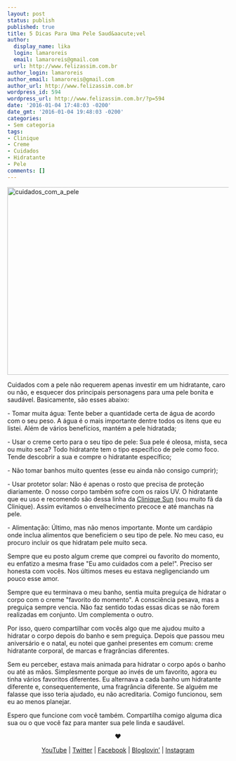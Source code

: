 ```yaml
---
layout: post
status: publish
published: true
title: 5 Dicas Para Uma Pele Saud&aacute;vel
author:
  display_name: lika
  login: lamaroreis
  email: lamaroreis@gmail.com
  url: http://www.felizassim.com.br
author_login: lamaroreis
author_email: lamaroreis@gmail.com
author_url: http://www.felizassim.com.br
wordpress_id: 594
wordpress_url: http://www.felizassim.com.br/?p=594
date: '2016-01-04 17:48:03 -0200'
date_gmt: '2016-01-04 19:48:03 -0200'
categories:
- Sem categoria
tags:
- Clinique
- Creme
- Cuidados
- Hidratante
- Pele
comments: []
---
```

<p><a href="http://www.felizassim.com.br/wp-content/uploads/2016/01/0937.jpg"><img class="aligncenter wp-image-596 size-large" src="http://www.felizassim.com.br/wp-content/uploads/2016/01/0937-1024x683.jpg" alt="cuidados_com_a_pele" width="640" height="427" /></a></p>
<p style="text-align: left;">Cuidados com a pele n&atilde;o requerem apenas investir em um hidratante, caro ou n&atilde;o, e esquecer dos principais personagens para uma&nbsp;pele bonita e saud&aacute;vel.&nbsp;Basicamente, s&atilde;o esses abaixo:</p></p>
<p style="text-align: left;">- Tomar muita &aacute;gua: Tente beber a quantidade certa de &aacute;gua de acordo com o&nbsp;seu peso. A &aacute;gua &eacute; o mais importante dentre todos os itens que eu listei. Al&eacute;m de v&aacute;rios benef&iacute;cios, mant&eacute;m a pele hidratada;</p></p>
<p style="text-align: left;">- Usar o creme certo para o seu tipo de pele: Sua pele &eacute; oleosa, mista, seca ou muito seca? Todo hidratante tem o tipo espec&iacute;fico de pele como foco. Tende descobrir a sua e compre o hidratante espec&iacute;fico;</p></p>
<p style="text-align: left;">- N&atilde;o tomar banhos muito quentes (esse eu ainda n&atilde;o consigo cumprir);</p></p>
<p style="text-align: left;">- Usar protetor solar: N&atilde;o &eacute; apenas o rosto que precisa de prote&ccedil;&atilde;o diariamente. O nosso corpo tamb&eacute;m sofre com os raios UV.&nbsp;O hidratante que eu uso e recomendo s&atilde;o dessa linha da <a href="http://www.clinique.com.br/products/1661/Solar/Proteo-solar/index.tmpl">Clinique Sun</a>&nbsp;(sou muito f&atilde; da Clinique). Assim evitamos o envelhecimento precoce e at&eacute; manchas na pele.</p></p>
<p style="text-align: left;">- Alimenta&ccedil;&atilde;o: &Uacute;ltimo, mas n&atilde;o menos importante. Monte um card&aacute;pio onde inclua alimentos que beneficiem o seu tipo de pele. No meu caso, eu procuro incluir os que hidratam pele muito seca.</p></p>
<p style="text-align: left;">Sempre que eu posto algum creme que comprei ou favorito do momento, eu enfatizo a mesma frase "Eu amo cuidados com a pele!". Preciso ser honesta com voc&ecirc;s. Nos &uacute;ltimos meses eu estava negligenciando um pouco esse amor.</p></p>
<p style="text-align: left;">Sempre que eu terminava o meu banho, sentia muita pregui&ccedil;a de hidratar o corpo com o creme "favorito do momento". A consci&ecirc;ncia pesava, mas a pregui&ccedil;a sempre vencia. N&atilde;o faz sentido todas essas dicas se n&atilde;o forem realizadas em conjunto. Um complementa o outro.</p></p>
<p style="text-align: left;">Por isso, quero compartilhar com voc&ecirc;s algo que me ajudou muito a hidratar o corpo depois do banho e sem pregui&ccedil;a. Depois que passou meu anivers&aacute;rio e o natal, eu notei que ganhei&nbsp;presentes em comum: creme hidratante corporal, de marcas e fragr&acirc;ncias diferentes.</p></p>
<p style="text-align: left;">Sem eu perceber, estava mais animada para hidratar o corpo ap&oacute;s o banho ou at&eacute; as m&atilde;os. Simplesmente porque ao inv&eacute;s de um favorito, agora eu tinha v&aacute;rios favoritos diferentes. Eu alternava a cada banho um hidratante diferente e, consequentemente, uma fragr&acirc;ncia diferente. Se algu&eacute;m me falasse que isso teria ajudado, eu n&atilde;o acreditaria. Comigo funcionou, sem eu ao menos planejar.</p></p>
<p style="text-align: left;">Espero que funcione com voc&ecirc; tamb&eacute;m. Compartilha comigo alguma dica sua ou o que voc&ecirc; faz para manter sua pele linda e saud&aacute;vel.</p></p>
<p style="text-align: center;"><b>&hearts;</b></p></p>
<p style="text-align: center;"><a href="https://www.youtube.com/channel/UCTk3xkOSzWzf8Ba-wJN8jDA">YouTube</a> |&nbsp;<a href="https://twitter.com/lettiicee">Twitter</a>&nbsp;|&nbsp;<a href="http://www.facebook.com/blogfelizassim">Facebook</a>&nbsp;|&nbsp;<a href="https://www.bloglovin.com/blogs/feliz-assim-14224049">Bloglovin&rsquo;</a>&nbsp;|&nbsp;<a href="http://instagram.com/lettiicee">Instagram</a></p></p>
